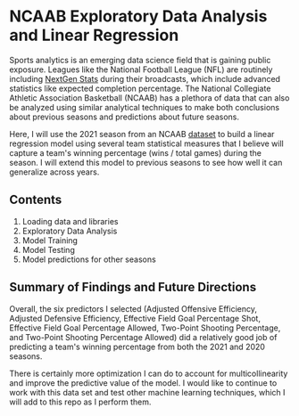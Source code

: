 # NCAAB Exploratory Data Analysis and Linear Regression

Sports analytics is an emerging data science field that is gaining public exposure. Leagues like the National Football League (NFL) are routinely including [NextGen Stats](https://nextgenstats.nfl.com/) during their broadcasts, which include advanced statistics like expected completion percentage. The National Collegiate Athletic Association Basketball (NCAAB) has a plethora of data that can also be analyzed using similar analytical techniques to make both conclusions about previous seasons and predictions about future seasons. 

Here, I will use the 2021 season from an NCAAB [dataset](https://www.kaggle.com/datasets/andrewsundberg/college-basketball-dataset) to build a linear regression model using several team statistical measures that I believe will capture a team's winning percentage (wins / total games) during the season. I will extend this model to previous seasons to see how well it can generalize across years. 

## Contents
1) Loading data and libraries
2) Exploratory Data Analysis
3) Model Training
4) Model Testing
5) Model predictions for other seasons

## Summary of Findings and Future Directions
Overall, the six predictors I selected (Adjusted Offensive Efficiency, Adjusted Defensive Efficiency, Effective Field Goal Percentage Shot, Effective Field Goal Percentage Allowed, Two-Point Shooting Percentage, and Two-Point Shooting Percentage Allowed) did a relatively good job of predicting a team's winning percentage from both the 2021 and 2020 seasons. 

There is certainly more optimization I can do to account for  multicollinearity and improve the predictive value of the model. I would like to continue to work with this data set and test other machine learning techniques, which I will add to this repo as I perform them. 


